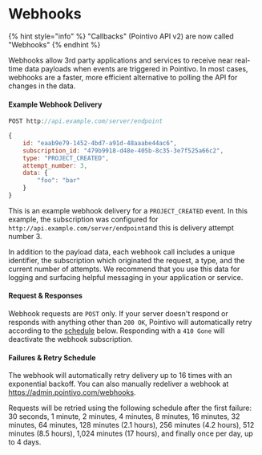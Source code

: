 # Webhooks

{% hint style="info" %}
"Callbacks" \(Pointivo API v2\) are now called "Webhooks"
{% endhint %}

Webhooks allow 3rd party applications and services to receive near real-time data payloads when events are triggered in Pointivo. In most cases, webhooks are a faster, more efficient alternative to polling the API for changes in the data.

#### Example Webhook Delivery

```javascript
POST http://api.example.com/server/endpoint

{
    id: "eaab9e79-1452-4bd7-a91d-48aaabe44ac6",
    subscription_id: "479b9918-d48e-405b-8c35-3e7f525a66c2",
    type: "PROJECT_CREATED",
    attempt_number: 3,
    data: {
        "foo": "bar"
    }
}
```

This is an example webhook delivery for a `PROJECT_CREATED` event. In this example, the subscription was configured for `http://api.example.com/server/endpoint`and this is delivery attempt number 3.

In addition to the payload data, each webhook call includes a unique identifier, the subscription which originated the request, a type, and the current number of attempts. We recommend that you use this data for logging and surfacing helpful messaging in your application or service.

#### **Request & Responses**

Webhook requests are `POST` only. If your server doesn't respond or responds with anything other than `200 OK`, Pointivo will automatically retry according to the [schedule](webhooks.md#failures-and-retries) below. Responding with a `410 Gone` will deactivate the webhook subscription.

#### **Failures & Retry Schedule**

The webhook will automatically retry delivery up to 16 times with an exponential backoff. You can also manually redeliver a webhook at https://admin.pointivo.com/webhooks.

Requests will be retried using the following schedule after the first failure: 30 seconds, 1 minute, 2 minutes, 4 minutes, 8 minutes, 16 minutes, 32 minutes, 64 minutes, 128 minutes \(2.1 hours\), 256 minutes \(4.2 hours\), 512 minutes \(8.5 hours\), 1,024 minutes \(17 hours\), and finally once per day, up to 4 days.


